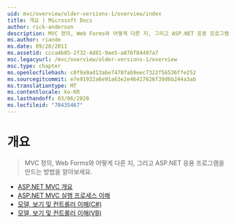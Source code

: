 ```yaml
---
uid: mvc/overview/older-versions-1/overview/index
title: 개요 | Microsoft Docs
author: rick-anderson
description: MVC 정의, Web Forms와 어떻게 다른 지, 그리고 ASP.NET 응용 프로그램을 만드는 방법을 알아보세요.
ms.author: riande
ms.date: 09/28/2011
ms.assetid: ccca4b85-2f32-4d81-9ae5-a876f84497a7
msc.legacyurl: /mvc/overview/older-versions-1/overview
msc.type: chapter
ms.openlocfilehash: c0f9a9ad13abe7478fab9eec7322f56536ffe252
ms.sourcegitcommit: e7e91932a6e91a63e2e46417626f39d6b244a3ab
ms.translationtype: MT
ms.contentlocale: ko-KR
ms.lasthandoff: 03/06/2020
ms.locfileid: "78435467"
---
```

# <a name="overview"></a>개요

> MVC 정의, Web Forms와 어떻게 다른 지, 그리고 ASP.NET 응용 프로그램을 만드는 방법을 알아보세요.

- [ASP.NET MVC 개요](asp-net-mvc-overview.md)
- [ASP.NET MVC 실행 프로세스 이해](understanding-the-asp-net-mvc-execution-process.md)
- [모델, 보기 및 컨트롤러 이해(C#)](understanding-models-views-and-controllers-cs.md)
- [모델, 보기 및 컨트롤러 이해(VB)](understanding-models-views-and-controllers-vb.md)
